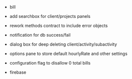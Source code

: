 - bill 
- add searchbox for client/projects panels

- rework methods contract to include error objects
- notification for db success/fail
- dialog box for deep deleting client/activity/subactivity
- options pane to store default hourlyRate and other settings
- configuration flag to disallow 0 total bills

- firebase





